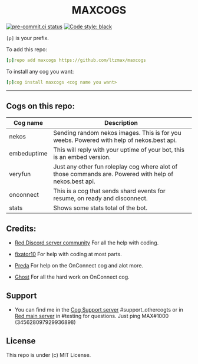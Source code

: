 <h1 align="center">MAXCOGS</h1>

[![pre-commit.ci status](https://results.pre-commit.ci/badge/github/maxbooiii/maxcogs/master.svg)](https://results.pre-commit.ci/latest/github/maxbooiii/maxcogs/master)
[![Code style: black](https://img.shields.io/badge/code%20style-black-000000.svg)](https://github.com/psf/black)

`[p]` is your prefix.

To add this repo: 

```yaml
[p]repo add maxcogs https://github.com/ltzmax/maxcogs
```

To install any cog you want:

```yaml
[p]cog install maxcogs <cog name you want>
```
---------------------------------------------------------------
## Cogs on this repo: 
<table>
<thead>
<tr>
<th>Cog name</th>
<th>Description</th>
</tr>
</thead>
<tbody>
<tr>
<td>nekos</td>
<td>Sending random nekos images. This is for you weebs. Powered with help of nekos.best api.</td>
</tr>
<td>embeduptime</td>
<td>This will reply with your uptime of your bot, this is an embed version.</td>
</tr>
<td>veryfun</td>
<td>Just any other fun roleplay cog where alot of those commands are. Powered with help of nekos.best api.</td>
</tr>
<td>onconnect</td>
<td>This is a cog that sends shard events for resume, on ready and disconnect.</td>
</tr>
<td>stats</td>
<td>Shows some stats total of the bot.</td>
</tr>
</tbody>
</table>

## Credits:
- [Red Discord server community](https://discord.gg/red) For all the help with coding.

- [fixator10](https://github.com/fixator10) For help with coding at most parts.

- [Preda](https://github.com/PredaaA/predacogs) For help on the OnConnect cog and alot more.

- [Ghost](https://github.com/Arman0334) For all the hard work on OnConnect cog.

## Support
- You can find me in the [Cog Support server](https://discord.gg/GET4DVk) #support_othercogts or in [Red main server](https://discord.gg/red) in #testing for questions. Just ping MAX#1000 (345628097929936898)

## License
This repo is under (c) MIT License.
